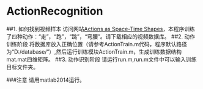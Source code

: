 # ActionRecognition

##1. 如何找到视频样本
访问网站[Actions as Space-Time Shapes](http://www.wisdom.weizmann.ac.il/~vision/SpaceTimeActions.html)，本程序训练了四种动作：“走”，“跑”，“跳”，“弯腰”。请下载相应的视频数据库。
##2. 动作训练阶段
将数据库放入正确位置（请参考ActionTrain.m代码，程序默认路径为“D:/database/”）,然后运行训练模块ActionTrain.m，生成训练数据结构mat.mat四维矩阵。
##3. 动作识别阶段
请运行run.m,run.m文件中可以输入训练目标文件夹。

###注意
请用matlab2014运行。
